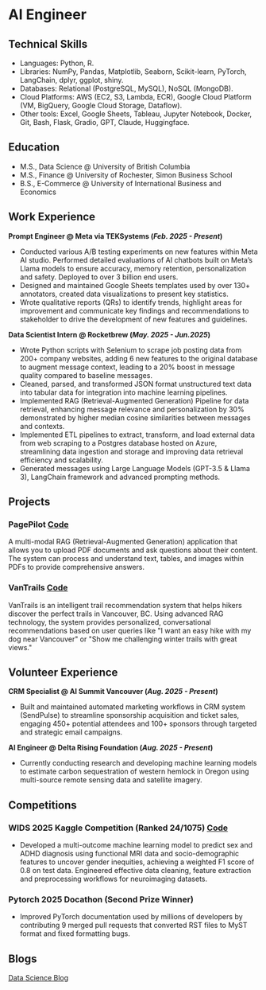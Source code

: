 # AI Engineer

## Technical Skills
- Languages: Python, R.
- Libraries: NumPy, Pandas, Matplotlib, Seaborn, Scikit-learn, PyTorch, LangChain, dplyr, ggplot, shiny.
- Databases: Relational (PostgreSQL, MySQL), NoSQL (MongoDB).
- Cloud Platforms: AWS (EC2, S3, Lambda, ECR), Google Cloud Platform (VM, BigQuery, Google Cloud Storage, Dataflow).
- Other tools: Excel, Google Sheets, Tableau, Jupyter Notebook, Docker, Git, Bash, Flask, Gradio, GPT, Claude, Huggingface.

## Education				       		
- M.S., Data Science @ University of British Columbia
- M.S., Finance	@ University of Rochester, Simon Business School        		
- B.S., E-Commerce @ University of International Business and Economics

## Work Experience
**Prompt Engineer @ Meta via TEKSystems (_Feb. 2025 - Present_)**
- Conducted various A/B testing experiments on new features within Meta AI studio. Performed detailed evaluations of AI chatbots built on Meta’s Llama models to ensure accuracy, memory retention, personalization and safety. Deployed to over 3 billion end users.
- Designed and maintained Google Sheets templates used by over 130+ annotators, created data visualizations to present key statistics.
- Wrote qualitative reports (QRs) to identify trends, highlight areas for improvement and communicate key findings and recommendations to stakeholder to drive the development of new features and guidelines.

**Data Scientist Intern @ Rocketbrew (_May. 2025 - Jun.2025_)**
- Wrote Python scripts with Selenium to scrape job posting data from 200+ company websites, adding 6 new features to the original database to augment message context, leading to a 20% boost in message quality compared to baseline messages.
- Cleaned, parsed, and transformed JSON format unstructured text data into tabular data for integration into machine learning pipelines.
- Implemented RAG (Retrieval-Augmented Generation) Pipeline for data retrieval, enhancing message relevance and personalization by 30% demonstrated by higher median cosine similarities between messages and contexts.
- Implemented ETL pipelines to extract, transform, and load external data from web scraping to a Postgres database hosted on Azure, streamlining data ingestion and storage and improving data retrieval efficiency and scalability.
- Generated messages using Large Language Models (GPT-3.5 & Llama 3), LangChain framework and advanced prompting methods.

## Projects
### PagePilot [Code](https://github.com/Rachel0619/PagePilot)
A multi-modal RAG (Retrieval-Augmented Generation) application that allows you to upload PDF documents and ask questions about their content. The system can process and understand text, tables, and images within PDFs to provide comprehensive answers.

### VanTrails [Code](https://github.com/Rachel0619/VanTrails)
VanTrails is an intelligent trail recommendation system that helps hikers discover the perfect trails in Vancouver, BC. Using advanced RAG technology, the system provides personalized, conversational recommendations based on user queries like "I want an easy hike with my dog near Vancouver" or "Show me challenging winter trails with great views."

## Volunteer Experience
**CRM Specialist @ AI Summit Vancouver (_Aug. 2025 - Present_)**
- Built and maintained automated marketing workflows in CRM system (SendPulse) to streamline sponsorship acquisition and ticket sales, engaging 450+ potential attendees and 100+ sponsors through targeted and strategic email campaigns.

**AI Engineer @ Delta Rising Foundation (_Aug. 2025 - Present_)**
- Currently conducting research and developing machine learning models to estimate carbon sequestration of western hemlock in Oregon using multi-source remote sensing data and satellite imagery.

## Competitions
### WIDS 2025 Kaggle Competition (Ranked 24/1075) [Code](https://www.kaggle.com/code/rachelli0619/wids-2025-version2?scriptVersionId=236962576)
- Developed a multi-outcome machine learning model to predict sex and ADHD diagnosis using functional MRI data and socio-demographic features to uncover gender inequities, achieving a weighted F1 score of 0.8 on test data. Engineered effective data cleaning, feature extraction and preprocessing workflows for neuroimaging datasets.

### Pytorch 2025 Docathon (Second Prize Winner)
- Improved PyTorch documentation used by millions of developers by contributing 9 merged pull requests that converted RST files to MyST format and fixed formatting bugs.

## Blogs
[Data Science Blog](https://medium.com/@rachel20230619)
